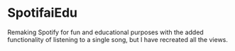 # SpotifaiEdu

Remaking Spotify for fun and educational purposes with the added functionality of listening to a single song, but I have recreated all the views.
